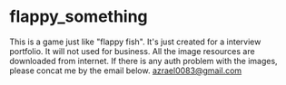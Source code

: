 # flappy_something

This is a game just like "flappy fish". It's just created for a interview portfolio.
It will not used for business. All the image resources are downloaded from internet.
If there is any auth problem with the images, please concat me by the email below.
azrael0083@gmail.com
